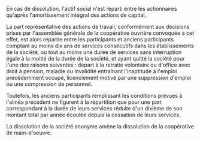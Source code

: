 En cas de dissolution, l'actif social n'est réparti entre les actionnaires qu'après l'amortissement intégral des actions de capital.

La part représentative des actions de travail, conformément aux décisions prises par l'assemblée générale de la coopérative ouvrière convoquée à cet effet, est alors répartie entre les participants et anciens participants comptant au moins dix ans de services consécutifs dans les établissements de la société, ou tout au moins une durée de services sans interruption égale à la moitié de la durée de la société, et ayant quitté la société pour l'une des raisons suivantes : départ à la retraite volontaire ou d'office avec droit à pension, maladie ou invalidité entraînant l'inaptitude à l'emploi précédemment occupé, licenciement motivé par une suppression d'emploi ou une compression de personnel.

Toutefois, les anciens participants remplissant les conditions prévues à l'alinéa précédent ne figurent à la répartition que pour une part correspondant à la durée de leurs services réduite d'un dixième de son montant total par année écoulée depuis la cessation de leurs services.

La dissolution de la société anonyme amène la dissolution de la coopérative de main-d'oeuvre.
